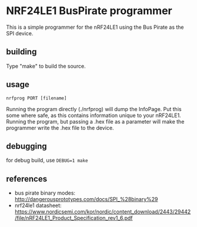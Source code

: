 # NRF24LE1 BusPirate programmer
This is a simple programmer for the nRF24LE1 using the Bus Pirate as the SPI
device.

## building
Type "make" to build the source.

## usage
`nrfprog PORT [filename]`

Running the program directly (./nrfprog) will dump the InfoPage. Put this some 
where safe, as this contains information unique to your nRF24LE1. Running the
program, but passing a .hex file as a parameter will make the programmer write
the .hex file to the device.

## debugging
for debug build, use `DEBUG=1 make`

## references
 * bus pirate binary modes: http://dangerousprototypes.com/docs/SPI_%28binary%29
 * nrf24le1 datasheet: https://www.nordicsemi.com/kor/nordic/content_download/2443/29442/file/nRF24LE1_Product_Specification_rev1_6.pdf


